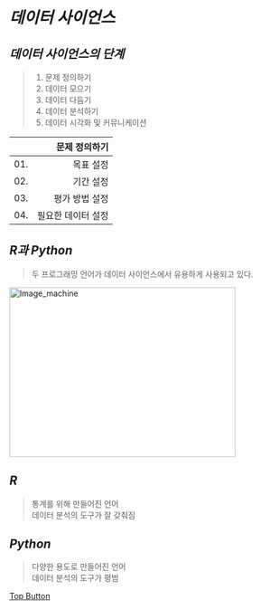 *데이터 사이언스*
======  

*데이터 사이언스의 단계*
------  
> 01. 문제 정의하기  
> 02. 데이터 모으기  
> 03. 데이터 다듬기  
> 04. 데이터 분석하기  
> 05. 데이터 시각화 및 커뮤니케이션  

|   | 문제 정의하기   | 
|:-------|-------:|
|   01.  | 목표 설정 |
|   02.  | 기간 설정 |
|   03.  | 평가 방법 설정 |
|   04.  | 필요한 데이터 설정 | 

*R과 Python*
------  
> 두 프로그래밍 언어가 데이터 사이언스에서 유용하게 사용되고 있다.  

<img src="https://user-images.githubusercontent.com/66001539/121005332-aa55c100-c7ca-11eb-94e9-64ce3dbb6b6f.png" width="400px" height="300px" title="px(픽셀) 크기 설정" alt="Image_machine"></img><br/>   

*R*
------  
> 통계를 위해 만들어진 언어  
> 데이터 분석의 도구가 잘 갖춰짐  

*Python*
------  
> 다양한 용도로 만들어진 언어  
> 데이터 분석의 도구가 평범  

[Top Button](#)
